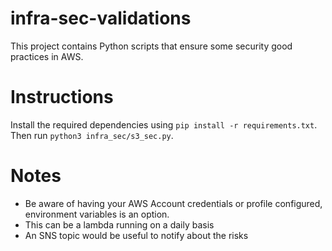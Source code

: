 # infra-sec-validations
This project contains Python scripts that ensure some security good practices in AWS.

# Instructions
Install the required dependencies using `pip install -r requirements.txt`. Then run `python3 infra_sec/s3_sec.py`.

# Notes
* Be aware of having your AWS Account credentials or profile configured, environment variables is an option.
* This can be a lambda running on a daily basis
* An SNS topic would be useful to notify about the risks